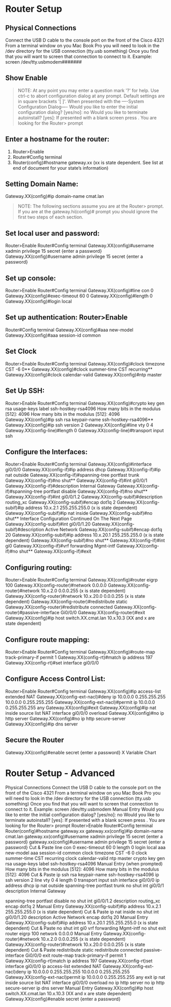 # Router Setup
## Physical Connections
Connect the USB D cable to the console port on the front of the Cisco 4321
From a terminal window on you Mac Book Pro you will need to look in the /dev directory for the USB connection (tty.usb something)
Once you find that you will want to screen that connection to connect to it.
Example:
screen /dev/tty.usbmodem#######
## Show Enable
>NOTE: At any point you may enter a question mark '?' for help. Use ctrl-c to abort configuration dialog at any prompt. Default settings are in square brackets '[ ]'.
When presented with the —-System Configuration Dialog—-
Would you like to enter the initial configuration dialog? [yes/no]: no
Would you like to terminate autoinstall? [yes]: <enter>
If presented with a blank screen press <return>. You are looking for the Router> prompt 

## Enter a hostname for the router:
1. Router>Enable
1. Router#Config terminal
1. Router(config)#hostname gateway.xx (xx is state dependent. See list at end of document for your state’s information)
## Setting Domain Name:
Gateway.XX(config)#ip domain-name cmat.lan
> NOTE: The following sections assume you are at the Router> prompt. If you are at the
gateway.hi(config)# prompt you should ignore the first two steps of each section.

## Set local user and password:
Router>Enable Router#Config terminal
Gateway.XX(config)#username xadmin privilege 15 secret {enter a password} Gateway.XX(config)#username admin privilege 15 secret {enter a password}
## Set up console:
Router>Enable Router#Config terminal
Gateway.XX(config)#line con 0 Gateway.XX(config)#exec-timeout 60 0 Gateway.XX(config)#length 0 Gateway.XX(config)#login local
## Set up authentication: Router>Enable
Router#Config terminal Gateway.XX(config)#aaa new-model Gateway.XX(config)#aaa session-id common
## Set Clock
Router>Enable
Router#Config terminal
Gateway.XX(config)#clock timezone CST -6 0** Gateway.XX(config)#clock summer-time CST recurring** Gateway.XX(config)#clock calendar-valid Gateway.XX(config)#ntp master
## Set Up SSH:
Router>Enable
Router#Config terminal
Gateway.XX(config)#crypto key gen rsa usage-keys label ssh-hostkey-rsa4096 How many bits in the modulus [512]: 4096
How many bits in the modulus [512]: 4096
Gateway.XX(config)#ip ssh rsa keypair-name ssh-hostkey-rsa4096** Gateway.XX(config)#ip ssh version 2
Gateway.XX(config)#line vty 0 4
Gateway.XX(config-line)#length 0 Gateway.XX(config-line)#transport input ssh
## Configure the Interfaces:
Router>Enable Router#Config terminal
Gateway.XX(config)#interface gi0/0/0 Gateway.XX(config-if)#ip address dhcp Gateway.XX(config-if)#ip nat outside Gateway.XX(config-if)#spanning-tree portfast trunk Gateway.XX(config-if)#no shut**
Gateway.XX(config-if)#int gi0/0/1 Gateway.XX(config-if)#description Internal Gateway Gateway.XX(config-if)#spanning-tree portfast disable Gateway.XX(config-if)#no shut**
Gateway.XX(config-if)#int gi0/0/1.2
Gateway.XX(config-subif)#description routing_xc
Gateway.XX(config-subif)#encap dot1q 2
Gateway.XX(config-subif)#ip address 10.x.2.1 255.255.255.0 (x is state dependent) Gateway.XX(config-subif)#ip nat inside
Gateway.XX(config-subif)#no shut**
Interface Configuration Continued On The Next Page 
Gateway.XX(config-subif)#int gi0/0/1.20
Gateway.XX(config-subif)#description Active Network Gateway.XX(config-subif)#encap dot1q 20
Gateway.XX(config-subif)#ip address 10.x.20.1 255.255.255.0 (x is state dependent) Gateway.XX(config-subif)#no shut**
Gateway.XX(config-if)#int gi0 Gateway.XX(config-if)#vrf forwarding Mgmt-intf Gateway.XX(config-if)#no shut** Gateway.XX(config-if)#exit
## Configuring routing:
Router>Enable Router#Config terminal
Gateway.XX(config)#router eigrp 100
Gateway.XX(config-router)#network 0.0.0.0
Gateway.XX(config-router)#network 10.x.2.0 0.0.0.255 (x is state dependent) Gateway.XX(config-router)#network 10.x.20.0 0.0.0.255 (x is state dependent) Gateway.XX(config-router)#redistribute static
Gateway.XX(config-router)#redistribute connected Gateway.XX(config-router)#passive-interface Gi0/0/0
Gateway.XX(config-router)#exit
Gateway.XX(config)#ip host switch.XX.cmat.lan 10.x.10.3 (XX and x are state dependent)
## Configure route mapping:
Router>Enable
Router#Config terminal
Gateway.XX(config)#route-map track-primary-if permit 1 Gateway.XX(config-rt)#match ip address 197 Gateway.XX(config-rt)#set interface gi0/0/0
## Configure Access Control List:
Router>Enable
Router#Config terminal
Gateway.XX(config)#ip access-list extended NAT
Gateway.XX(config-ext-nacl)#deny ip 10.0.0.0 0.255.255.255 10.0.0.0 0.255.255.255 Gateway.XX(config-ext-nacl)#permit ip 10.0.0.0 0.255.255.255 any Gateway.XX(config)#exit
Gateway.XX(config)#ip nat inside source list NAT interface gi0/0/0 overload Gateway.XX(config)#no ip http server
Gateway.XX(config)#no ip http secure-server
Gateway.XX(config)#ip dns server
## Secure the Router
Gateway.XX(config)#enable secret {enter a password}
X Variable Chart



# Router Setup - Advanced
Physical Connections
Connect the USB D cable to the console port on the front of the Cisco 4321
From a terminal window on you Mac Book Pro you will need to look in the /dev directory for the USB connection (tty.usb something)
Once you find that you will want to screen that connection to connect to it.
Example:
screen /dev/tty.usbmodem
Manual Entry
Would you like to enter the initial configuration dialog? [yes/no]: no Would you like to terminate autoinstall? [yes]: <enter>
If presented with a blank screen press <return>. You are looking for the Router> prompt Router>Enable
Router#Config terminal
Router(config)#hostname gateway.xx
gateway.xx(config)#ip domain-name cmat.lan
gateway.xx(config)#username xadmin privilege 15 secret {enter a password} gateway.xx(config)#username admin privilege 15 secret {enter a password}
Cut & Paste
line con 0
exec-timeout 60 0
length 0
login local
aaa new-model
aaa session-id common
clock timezone CST -6 0
clock summer-time CST recurring
clock calendar-valid
ntp master
crypto key gen rsa usage-keys label ssh-hostkey-rsa4096
Manual Entry (when prompted)
How many bits in the modulus [512]: 4096 How many bits in the modulus [512]: 4096
Cut & Paste
ip ssh rsa keypair-name ssh-hostkey-rsa4096 ip ssh version 2
line vty 0 4
length 0
transport input ssh interface gi0/0/0
ip address dhcp
ip nat outside
spanning-tree portfast trunk no shut
int gi0/0/1
description Internal Gateway


spanning-tree portfast disable no shut
int gi0/0/1.2
description routing_xc
encap dot1q 2
Manual Entry
Gateway.XX(config-subif)#ip address 10.x.2.1 255.255.255.0 (x is state dependent)
Cut & Paste
ip nat inside
no shut
int gi0/0/1.20
description Active Network encap dot1q 20
Manual Entry
Gateway.XX(config-subif)#iip address 10.x.20.1 255.255.255.0 (x is state dependent)
Cut & Paste
no shut
int gi0
vrf forwarding Mgmt-intf no shut
exit
router eigrp 100 network 0.0.0.0
Manual Entry
Gateway.XX(config-router)#network 10.x.2.0 0.0.0.255 (x is state dependent) Gateway.XX(config-router)#network 10.x.20.0 0.0.0.255 (x is state dependent)
Cut & Paste
redistribute static
redistribute connected
passive-interface Gi0/0/0
exit
route-map track-primary-if permit 1
Gateway.XX(config-rt)match ip address 197
Gateway.XX(config-rt)set interface gi0/0/0
ip access-list extended NAT
Gateway.XX(config-ext-nacl)deny ip 10.0.0.0 0.255.255.255 10.0.0.0 0.255.255.255 Gateway.XX(config-ext-nacl)permit ip 10.0.0.0 0.255.255.255 any
exit
ip nat inside source list NAT interface gi0/0/0 overload
no ip http server
no ip http secure-server
ip dns server
Manual Entry
Gateway.XX(config)#ip host switch.XX.cmat.lan 10.x.10.3 (XX and x are state dependent) Gateway.XX(config)#enable secret {enter a password}
